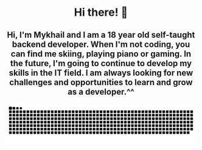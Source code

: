 <h1 align="center">Hi there! 👋</h1>

<h2 align="center">Hi, I'm Mykhail and I am a 18 year old self-taught backend developer. When I'm not coding, you can find me skiing, playing piano or gaming. In the future, I'm going to continue to develop my skills in the IT field. I am always looking for new challenges and opportunities to learn and grow as a developer.^^</h2>

<picture>
  <source media="(prefers-color-scheme: dark)" srcset="github-snake-dark.svg" />
  <img alt="github-snake" src="img/github-user-contribution.svg" />
</picture>




